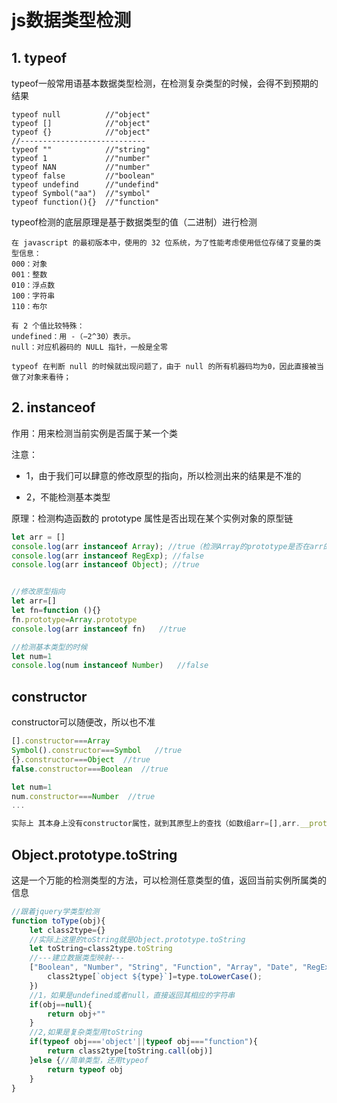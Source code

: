 # js数据类型检测
## 1. typeof
typeof一般常用语基本数据类型检测，在检测复杂类型的时候，会得不到预期的结果
```
typeof null          //"object"
typeof []            //"object"
typeof {}            //"object"
//----------------------------
typeof ""            //"string"
typeof 1             //"number"
typeof NAN           //"number"
typeof false         //"boolean"
typeof undefind      //"undefind"
typeof Symbol("aa")  //"symbol"
typeof function(){}  //"function"
```
typeof检测的底层原理是基于数据类型的值（二进制）进行检测
```
在 javascript 的最初版本中，使用的 32 位系统，为了性能考虑使用低位存储了变量的类型信息：
000：对象
001：整数
010：浮点数
100：字符串
110：布尔

有 2 个值比较特殊：
undefined：用 -（−2^30）表示。
null：对应机器码的 NULL 指针，一般是全零

typeof 在判断 null 的时候就出现问题了，由于 null 的所有机器码均为0，因此直接被当做了对象来看待；
```
## 2. instanceof
作用：用来检测当前实例是否属于某一个类

注意：

- 1，由于我们可以肆意的修改原型的指向，所以检测出来的结果是不准的

- 2，不能检测基本类型

原理：检测构造函数的 prototype 属性是否出现在某个实例对象的原型链

```JavaScript
let arr = []
console.log(arr instanceof Array); //true（检测Array的prototype是否在arr的原型链上 ）
console.log(arr instanceof RegExp); //false
console.log(arr instanceof Object); //true


//修改原型指向
let arr=[]
let fn=function (){}
fn.prototype=Array.prototype
console.log(arr instanceof fn)   //true

//检测基本类型的时候
let num=1
console.log(num instanceof Number)   //false
```

## constructor

constructor可以随便改，所以也不准

```JavaScript
[].constructor===Array
Symbol().constructor===Symbol   //true
{}.constructor===Object  //true
false.constructor===Boolean  //true

let num=1
num.constructor===Number  //true
...

实际上 其本身上没有constructor属性，就到其原型上的查找（如数组arr=[],arr.__proto__.consctructor===Array）

```

## Object.prototype.toString

这是一个万能的检测类型的方法，可以检测任意类型的值，返回当前实例所属类的信息

```JavaScript
//跟着jquery学类型检测
function toType(obj){
    let class2type={}
    //实际上这里的toString就是Object.prototype.toString
    let toString=class2type.toString
    //---建立数据类型映射---
    ["Boolean", "Number", "String", "Function", "Array", "Date", "RegExp", "Object", "Error", "Symbol"].forEach((type)=>{
        class2type[`object ${type}`]=type.toLowerCase();
    })
    //1，如果是undefined或者null，直接返回其相应的字符串
    if(obj==null){
        return obj+""
    }
    //2,如果是复杂类型用toString
    if(typeof obj==='object'||typeof obj==="function"){
        return class2type[toString.call(obj)]
    }else {//简单类型，还用typeof
        return typeof obj
    }
}
```
